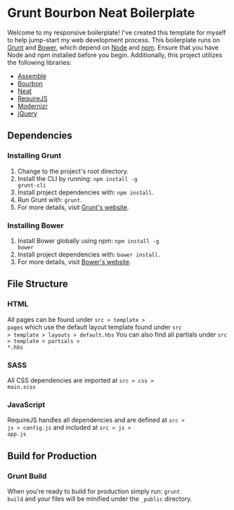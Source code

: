 # Grunt Bourbon Neat Boilerplate
Welcome to my responsive boilerplate! I've created this template for myself to help jump-start my web development process. This boilerplate runs on [Grunt](http://gruntjs.com/) and [Bower](http://bower.io/), which depend on [Node](http://nodejs.org/) and [npm](http://npmjs.org/). Ensure that you have Node and npm installed before you begin. Additionally, this project utilizes the following libraries:
- [Assemble](http://assemble.io/)
- [Bourbon](http://bourbon.io/)
- [Neat](http://neat.bourbon.io/)
- [RequireJS](http://requirejs.org/)
- [Modernizr](http://modernizr.com/)
- [jQuery](http://jquery.com/)

## Dependencies

### Installing Grunt
1. Change to the project's root directory.
2. Install the CLI by running: <code>npm install -g grunt-cli</code>
3. Install project dependencies with: <code>npm install</code>.
4. Run Grunt with: <code>grunt</code>.
5. For more details, visit [Grunt's website](http://gruntjs.com/getting-started).


### Installing Bower
1. Install Bower globally using npm: <code>npm install -g bower</code>
2. Install project dependencies with: <code>bower install</code>.
3. For more details, visit [Bower's website](http://bower.io/).


## File Structure

### HTML
All pages can be found under <code>src > template > pages</code> which use the default layout template found under <code>src > template > layouts > default.hbs</code>
You can also find all partials under <code>src > template > partials > *.hbs</code>

### SASS
All CSS dependencies are imported at <code>src > css > main.scss</code>

### JavaScript
RequireJS handles all dependencies and are defined at <code>src > js > config.js</code> and included at <code>src > js > app.js</code>

## Build for Production

### Grunt Build
When you're ready to build for production simply run: <code>grunt build</code> and your files will be minified under the <code>_public</code> directory.